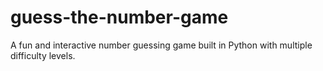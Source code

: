 # guess-the-number-game
A fun and interactive number guessing game built in Python with multiple difficulty levels.
